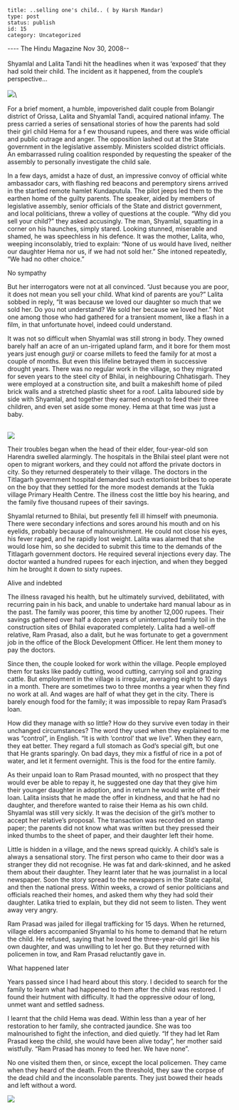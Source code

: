 ~~~~ 
title: ..selling one's child.. ( by Harsh Mandar)
type: post
status: publish
id: 15
category: Uncategorized
~~~~

---- The Hindu Magazine Nov 30, 2008--\
\
 Shyamlal and Lalita Tandi hit the headlines when it was ‘exposed’ that
they had sold their child. The incident as it happened, from the
couple’s perspective…\
\
 ![](http://www.hindu.com/mag/2008/11/30/images/2008113050060302.jpg)\

For a brief moment, a humble, impoverished dalit couple from Bolangir
district of Orissa, Lalita and Shyamlal Tandi, acquired national infamy.
The press carried a series of sensational stories of how the parents had
sold their girl child Hema for a f ew thousand rupees, and there was
wide official and public outrage and anger. The opposition lashed out at
the State government in the legislative assembly. Ministers scolded
district officials. An embarrassed ruling coalition responded by
requesting the speaker of the assembly to personally investigate the
child sale.

In a few days, amidst a haze of dust, an impressive convoy of official
white ambassador cars, with flashing red beacons and peremptory sirens
arrived in the startled remote hamlet Kundaputula. The pilot jeeps led
them to the earthen home of the guilty parents. The speaker, aided by
members of legislative assembly, senior officials of the State and
district government, and local politicians, threw a volley of questions
at the couple. “Why did you sell your child?” they asked accusingly. The
man, Shyamlal, squatting in a corner on his haunches, simply stared.
Looking stunned, miserable and shamed, he was speechless in his defence.
It was the mother, Lalita, who, weeping inconsolably, tried to explain:
“None of us would have lived, neither our daughter Hema nor us, if we
had not sold her.” She intoned repeatedly, “We had no other choice.”

No sympathy

But her interrogators were not at all convinced. “Just because you are
poor, it does not mean you sell your child. What kind of parents are
you?” Lalita sobbed in reply, “It was because we loved our daughter so
much that we sold her. Do you not understand? We sold her because we
loved her.” Not one among those who had gathered for a transient moment,
like a flash in a film, in that unfortunate hovel, indeed could
understand.

It was not so difficult when Shyamlal was still strong in body. They
owned barely half an acre of an un-irrigated upland farm, and it bore
for them most years just enough *gurji* or coarse millets to feed the
family for at most a couple of months. But even this lifeline betrayed
them in successive drought years. There was no regular work in the
village, so they migrated for seven years to the steel city of Bhilai,
in neighbouring Chhatisgarh. They were employed at a construction site,
and built a makeshift home of piled brick walls and a stretched plastic
sheet for a roof. Lalita laboured side by side with Shyamlal, and
together they earned enough to feed their three children, and even set
aside some money. Hema at that time was just a baby.

\
 ![](http://www.hindu.com/mag/2008/11/30/images/2008113050060301.jpg)

Their troubles began when the head of their elder, four-year-old son
Harendra swelled alarmingly. The hospitals in the Bhilai steel plant
were not open to migrant workers, and they could not afford the private
doctors in city. So they returned desperately to their village. The
doctors in the Titlagarh government hospital demanded such extortionist
bribes to operate on the boy that they settled for the more modest
demands at the Tukla village Primary Health Centre. The illness cost the
little boy his hearing, and the family five thousand rupees of their
savings.

Shyamlal returned to Bhilai, but presently fell ill himself with
pneumonia. There were secondary infections and sores around his mouth
and on his eyelids, probably because of malnourishment. He could not
close his eyes, his fever raged, and he rapidly lost weight. Lalita was
alarmed that she would lose him, so she decided to submit this time to
the demands of the Titlagarh government doctors. He required several
injections every day. The doctor wanted a hundred rupees for each
injection, and when they begged him he brought it down to sixty rupees.

Alive and indebted

The illness ravaged his health, but he ultimately survived, debilitated,
with recurring pain in his back, and unable to undertake hard manual
labour as in the past. The family was poorer, this time by another
12,000 rupees. Their savings gathered over half a dozen years of
uninterrupted family toil in the construction sites of Bhilai evaporated
completely. Lalita had a well-off relative, Ram Prasad, also a dalit,
but he was fortunate to get a government job in the office of the Block
Development Officer. He lent them money to pay the doctors.

Since then, the couple looked for work within the village. People
employed them for tasks like paddy cutting, wood cutting, carrying soil
and grazing cattle. But employment in the village is irregular,
averaging eight to 10 days in a month. There are sometimes two to three
months a year when they find no work at all. And wages are half of what
they get in the city. There is barely enough food for the family; it was
impossible to repay Ram Prasad’s loan.

How did they manage with so little? How do they survive even today in
their unchanged circumstances? The word they used when they explained to
me was “control”, in English. “It is with ‘control’ that we live”. When
they earn, they eat better. They regard a full stomach as God’s special
gift, but one that He grants sparingly. On bad days, they mix a fistful
of rice in a pot of water, and let it ferment overnight. This is the
food for the entire family.

As their unpaid loan to Ram Prasad mounted, with no prospect that they
would ever be able to repay it, he suggested one day that they give him
their younger daughter in adoption, and in return he would write off
their loan. Lalita insists that he made the offer in kindness, and that
he had no daughter, and therefore wanted to raise their Hema as his own
child. Shyamlal was still very sickly. It was the decision of the girl’s
mother to accept her relative’s proposal. The transaction was recorded
on stamp paper; the parents did not know what was written but they
pressed their inked thumbs to the sheet of paper, and their daughter
left their home.

Little is hidden in a village, and the news spread quickly. A child’s
sale is always a sensational story. The first person who came to their
door was a stranger they did not recognise. He was fat and dark-skinned,
and he asked them about their daughter. They learnt later that he was
journalist in a local newspaper. Soon the story spread to the newspapers
in the State capital, and then the national press. Within weeks, a crowd
of senior politicians and officials reached their homes, and asked them
why they had sold their daughter. Latika tried to explain, but they did
not seem to listen. They went away very angry.

Ram Prasad was jailed for illegal trafficking for 15 days. When he
returned, village elders accompanied Shyamlal to his home to demand that
he return the child. He refused, saying that he loved the three-year-old
girl like his own daughter, and was unwilling to let her go. But they
returned with policemen in tow, and Ram Prasad reluctantly gave in.

What happened later

Years passed since I had heard about this story. I decided to search for
the family to learn what had happened to them after the child was
restored. I found their hutment with difficulty. It had the oppressive
odour of long, unmet want and settled sadness.

I learnt that the child Hema was dead. Within less than a year of her
restoration to her family, she contracted jaundice. She was too
malnourished to fight the infection, and died quietly. “If they had let
Ram Prasad keep the child, she would have been alive today”, her mother
said wistfully. “Ram Prasad has money to feed her. We have none”.

No one visited them then, or since, except the local policemen. They
came when they heard of the death. From the threshold, they saw the
corpse of the dead child and the inconsolable parents. They just bowed
their heads and left without a word.

![](https://blogger.googleusercontent.com/tracker/3794193585985230867-3203527419604088926?l=dilawarsays.blogspot.com)
